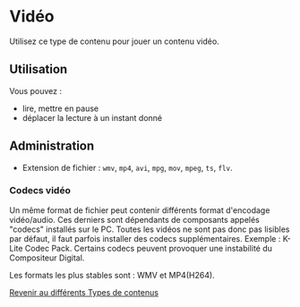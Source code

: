 # Vidéo

Utilisez ce type de contenu pour jouer un contenu vidéo.

## Utilisation

Vous pouvez :

- lire, mettre en pause
- déplacer la lecture à un instant donné

## Administration

- Extension de fichier : `wmv`, `mp4`, `avi`, `mpg`, `mov`, `mpeg`, `ts`, `flv`.

### Codecs vidéo
Un même format de fichier peut contenir différents format d'encodage vidéo/audio. Ces derniers sont dépendants de composants appelés "codecs" installés sur le PC. Toutes les vidéos ne sont pas donc pas lisibles par défaut, il faut parfois installer des codecs supplémentaires. Exemple : K-Lite Codec Pack. Certains codecs peuvent provoquer une instabilité du Compositeur Digital.

Les formats les plus stables sont : WMV et MP4(H264).

[Revenir au différents Types de contenus](content_types.md)